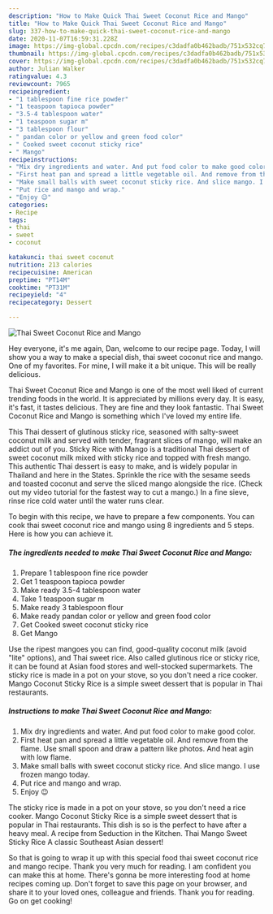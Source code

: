 ```yaml
---
description: "How to Make Quick Thai Sweet Coconut Rice and Mango"
title: "How to Make Quick Thai Sweet Coconut Rice and Mango"
slug: 337-how-to-make-quick-thai-sweet-coconut-rice-and-mango
date: 2020-11-07T16:59:31.228Z
image: https://img-global.cpcdn.com/recipes/c3dadfa0b462badb/751x532cq70/thai-sweet-coconut-rice-and-mango-recipe-main-photo.jpg
thumbnail: https://img-global.cpcdn.com/recipes/c3dadfa0b462badb/751x532cq70/thai-sweet-coconut-rice-and-mango-recipe-main-photo.jpg
cover: https://img-global.cpcdn.com/recipes/c3dadfa0b462badb/751x532cq70/thai-sweet-coconut-rice-and-mango-recipe-main-photo.jpg
author: Julian Walker
ratingvalue: 4.3
reviewcount: 7965
recipeingredient:
- "1 tablespoon fine rice powder"
- "1 teaspoon tapioca powder"
- "3.5-4 tablespoon water"
- "1 teaspoon sugar m"
- "3 tablespoon flour"
- " pandan color or yellow and green food color"
- " Cooked sweet coconut sticky rice"
- " Mango"
recipeinstructions:
- "Mix dry ingredients and water. And put food color to make good color."
- "First heat pan and spread a little vegetable oil. And remove from the flame. Use small spoon and draw a pattern like photos. And heat agin with low flame."
- "Make small balls with sweet coconut sticky rice. And slice mango. I use frozen mango today."
- "Put rice and mango and wrap."
- "Enjoy 😉"
categories:
- Recipe
tags:
- thai
- sweet
- coconut

katakunci: thai sweet coconut 
nutrition: 213 calories
recipecuisine: American
preptime: "PT14M"
cooktime: "PT31M"
recipeyield: "4"
recipecategory: Dessert

---
```



![Thai Sweet Coconut Rice and Mango](https://img-global.cpcdn.com/recipes/c3dadfa0b462badb/751x532cq70/thai-sweet-coconut-rice-and-mango-recipe-main-photo.jpg)

Hey everyone, it's me again, Dan, welcome to our recipe page. Today, I will show you a way to make a special dish, thai sweet coconut rice and mango. One of my favorites. For mine, I will make it a bit unique. This will be really delicious.

Thai Sweet Coconut Rice and Mango is one of the most well liked of current trending foods in the world. It is appreciated by millions every day. It is easy, it's fast, it tastes delicious. They are fine and they look fantastic. Thai Sweet Coconut Rice and Mango is something which I've loved my entire life.

This Thai dessert of glutinous sticky rice, seasoned with salty-sweet coconut milk and served with tender, fragrant slices of mango, will make an addict out of you. Sticky Rice with Mango is a traditional Thai dessert of sweet coconut milk mixed with sticky rice and topped with fresh mango. This authentic Thai dessert is easy to make, and is widely popular in Thailand and here in the States. Sprinkle the rice with the sesame seeds and toasted coconut and serve the sliced mango alongside the rice. (Check out my video tutorial for the fastest way to cut a mango.) In a fine sieve, rinse rice cold water until the water runs clear.


To begin with this recipe, we have to prepare a few components. You can cook thai sweet coconut rice and mango using 8 ingredients and 5 steps. Here is how you can achieve it.

<!--inarticleads1-->

##### The ingredients needed to make Thai Sweet Coconut Rice and Mango:

1. Prepare 1 tablespoon fine rice powder
1. Get 1 teaspoon tapioca powder
1. Make ready 3.5-4 tablespoon water
1. Take 1 teaspoon sugar m
1. Make ready 3 tablespoon flour
1. Make ready  pandan color or yellow and green food color
1. Get  Cooked sweet coconut sticky rice
1. Get  Mango


Use the ripest mangoes you can find, good-quality coconut milk (avoid &#34;lite&#34; options), and Thai sweet rice. Also called glutinous rice or sticky rice, it can be found at Asian food stores and well-stocked supermarkets. The sticky rice is made in a pot on your stove, so you don&#39;t need a rice cooker. Mango Coconut Sticky Rice is a simple sweet dessert that is popular in Thai restaurants. 

<!--inarticleads2-->

##### Instructions to make Thai Sweet Coconut Rice and Mango:

1. Mix dry ingredients and water. And put food color to make good color.
1. First heat pan and spread a little vegetable oil. And remove from the flame. Use small spoon and draw a pattern like photos. And heat agin with low flame.
1. Make small balls with sweet coconut sticky rice. And slice mango. I use frozen mango today.
1. Put rice and mango and wrap.
1. Enjoy 😉


The sticky rice is made in a pot on your stove, so you don&#39;t need a rice cooker. Mango Coconut Sticky Rice is a simple sweet dessert that is popular in Thai restaurants. This dish is so is the perfect to have after a heavy meal. A recipe from Seduction in the Kitchen. Thai Mango Sweet Sticky Rice A classic Southeast Asian dessert! 

So that is going to wrap it up with this special food thai sweet coconut rice and mango recipe. Thank you very much for reading. I am confident you can make this at home. There's gonna be more interesting food at home recipes coming up. Don't forget to save this page on your browser, and share it to your loved ones, colleague and friends. Thank you for reading. Go on get cooking!
